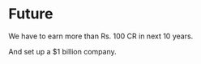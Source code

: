 # Future

We have to earn more than Rs. 100 CR in next 10 years.

  

And set up a $1 billion company.